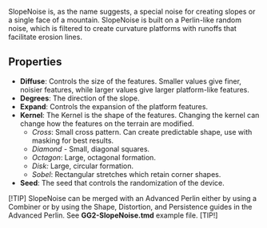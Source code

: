 SlopeNoise is, as the name suggests, a special noise for creating slopes or a single face of a mountain. SlopeNoise is built on a Perlin-like random noise, which is filtered to create curvature platforms with runoffs that facilitate erosion lines.

## Properties

- **Diffuse**: Controls the size of the features. Smaller values give finer, noisier features, while larger values give larger platform-like features.
- **Degrees**: The direction of the slope.
- **Expand**: Controls the expansion of the platform features.
- **Kernel**: The Kernel is the shape of the features. Changing the kernel can change how the features on the terrain are modified.
    - *Cross*: Small cross pattern. Can create predictable shape, use with masking for best results.
    - *Diamond* - Small, diagonal squares.
    - *Octagon*: Large, octagonal formation.
    - *Disk:* Large, circular formation.
    - *Sobel*: Rectangular stretches which retain corner shapes.
- **Seed**: The seed that controls the randomization of the device.

[!TIP]
SlopeNoise can be merged with an Advanced Perlin either by using a Combiner or by using the Shape, Distortion, and Persistence guides in the Advanced Perlin. See **GG2-SlopeNoise.tmd** example file.
[TIP!]